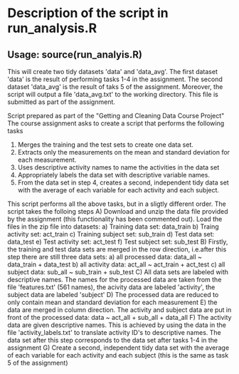 # Description of the script in run_analysis.R 

## Usage: source(run_analyis.R) 
This will create two tidy datasets 'data' and 'data_avg'. The first dataset
'data' is the result of performing tasks 1-4 in the assignment. The second
dataset 'data_avg' is the result of taks 5 of the assignment. Moreover, the
script will output a file 'data_avg.txt' to the working directory. This file
is submitted as part of the assignment. 



Script prepared as part of the "Getting and Cleaning Data Course Project"
The course assignment asks to create a script that performs the following tasks
  1) Merges the training and the test sets to create one data set.
  2) Extracts only the measurements on the mean and standard deviation for 
     each measurement.
  3) Uses descriptive activity names to name the activities in the data set
  4) Appropriately labels the data set with descriptive variable names.
  5) From the data set in step 4, creates a second, independent 
     tidy data set with the average of each variable for each activity and
     each subject. 
     
This script performs all the above tasks, but in a sligtly different order.
The script takes the folloing steps
  A) Download and unzip the data file provided by the assignment (this 
     functionality has been commented out). Load the files in the zip file
     into datasets:
        a) Training data set:    data_train
        b) Traing activity set:  act_train
        c) Training subject set: sub_train
        d) Test data set:        data_test
        e) Test activity set:    act_test
        f) Test subject set:     sub_test
  B) Firstly, the training and test data sets are merged in the row direction,
     i.e.after this step there are still three data sets:
        a) all processed data: data_all ~ data_train + data_test
        b) all activity data:  act_all  ~ act_train  + act_test
        c) all subject data:   sub_all  ~ sub_train  + sub_test
  C) All data sets are labeled with descriptive names. The names for the
     processed data are taken from the file 'features.txt' (561 names),
     the acivity data are labeled 'activity', the subject data are labeled 'subject'
  D) The processed data are reduced to only contain mean and standard
     deviation for each measurement
  E) the data are merged in column direction. The activity and subject data
     are put in front of the processed data: data ~ act_all + sub_all + data_all
  F) The activity data are given descriptive names. This is achieved by using
     the data in the file 'activity_labels.txt' to translate activity ID's to
     descriptive names.
     The data set after this step corresponds to the data set after tasks 1-4
     in the assignment
  G) Create a second, independent tidy data set with the average of each variable
     for each activity and each subject (this is the same as task 5 of the
     assignment)


